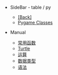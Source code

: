 - SideBar - table / py
  - [[Back]](../)
  - [Pygame Classes](./pygame/)

- Manual
  - [常用函数](useful.md)
  - [Turtle](turtle.md)
  - [运算](calc.md)
  - [数据类型](datatype.md)
  - [语法](basic-syntax.md)